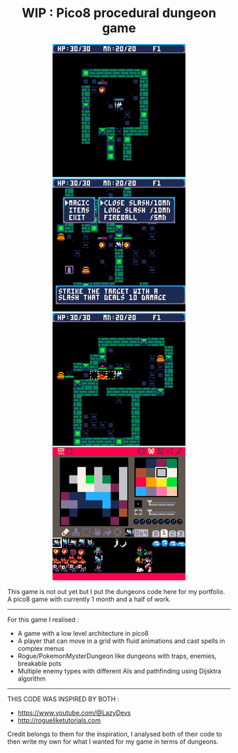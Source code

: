 <h1 align="center"> WIP : Pico8 procedural dungeon game </h1>

<p align="center">
  <img src="screenshots/djn_copy_1.png" width="300" title="">
  <img src="screenshots/djn_copy_2.png" width="300" title="">
  <img src="screenshots/djn_copy_3.png" width="300" title="">
  <img src="screenshots/djn_copy_4.png" width="300" title="">
</p>

<p>
This game is not out yet but I put the dungeons code here for my portfolio.
A pico8 game with currently 1 month and a half of work.
  
- - - - - - - - - - - - - - - - - - - - - - - - - - - - - - - -
For this game I realised : 
- A game with a low level architecture in pico8
- A player that can move in a grid with fluid animations and cast spells in complex menus
- Rogue/PokemonMysterDungeon like dungeons with traps, enemies, breakable pots
- Multiple enemy types with different AIs and pathfinding using Dijsktra algorithm
  
- - - - - - - - - - - - - - - - - - - - - - - - - - - - - - - -
THIS CODE WAS INSPIRED BY BOTH :
- https://www.youtube.com/@LazyDevs
- http://rogueliketutorials.com
  
Credit belongs to them for the inspiration, I analysed both of their code
to then write my own for what I wanted for my game in terms of dungeons.
</p>

